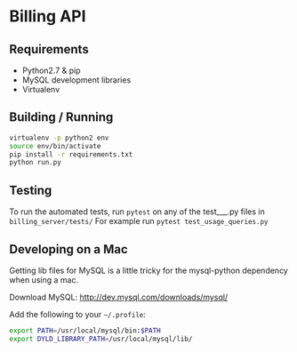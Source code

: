 # Billing API

## Requirements
* Python2.7 & pip
* MySQL development libraries
* Virtualenv

## Building / Running

```bash
virtualenv -p python2 env
source env/bin/activate
pip install -r requirements.txt
python run.py
```

## Testing
To run the automated tests, run `pytest` on any of the test___.py files in `billing_server/tests/`
For example run `pytest test_usage_queries.py`

## Developing on a Mac
Getting lib files for MySQL is a little tricky for the mysql-python dependency when using a mac. 

Download MySQL: http://dev.mysql.com/downloads/mysql/

Add the following to your `~/.profile`:
```bash
export PATH=/usr/local/mysql/bin:$PATH
export DYLD_LIBRARY_PATH=/usr/local/mysql/lib/
```